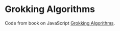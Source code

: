 # Grokking Algorithms

Code from book on JavaScript [Grokking Algorithms](https://www.manning.com/bhargava).
